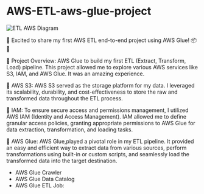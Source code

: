 # AWS-ETL-aws-glue-project

![ETL AWS Diagram](https://github.com/SachinBorse009/AWS-ETL-aws-glue-project/assets/111965224/6c2681f5-238c-4fae-8549-2b55a32de9f5)

🚀 Excited to share my first AWS ETL end-to-end project using AWS Glue! 📦🔗

🔹 Project Overview:
AWS Glue to build my first ETL (Extract, Transform, Load) pipeline. This project allowed me to explore various AWS services like S3, IAM, and AWS Glue. It was an amazing experience.

🔹 AWS S3:
AWS S3 served as the storage platform for my data. I leveraged its scalability, durability, and cost-effectiveness to store the raw and transformed data throughout the ETL process.

🔹 IAM:
To ensure secure access and permissions management, I utilized AWS IAM (Identity and Access Management). IAM allowed me to define granular access policies, granting appropriate permissions to AWS Glue for data extraction, transformation, and loading tasks.

🔹 AWS Glue:
AWS Glue,played a pivotal role in my ETL pipeline. It provided an easy and efficient way to extract data from various sources, perform transformations using built-in or custom scripts, and seamlessly load the transformed data into the target destination.

- AWS Glue Crawler
- AWS Glue Data Catalog
- AWS Glue ETL Job:
